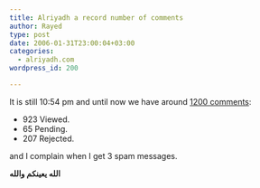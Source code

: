 ```yaml
---
title: Alriyadh a record number of comments
author: Rayed
type: post
date: 2006-01-31T23:00:04+03:00
categories:
  - alriyadh.com
wordpress_id: 200

---
```

<p>It is still 10:54 pm and until now we have around <a href="http://www.alriyadh.com/php/comments/comments_top.php">1200 comments</a>:</p>
<ul>
<li>923 Viewed.</li>
<li>65 Pending.</li>
<li>207 Rejected.</li>
</ul>
<p>and I complain when I get 3 spam messages.</p>
<p><b>الله يعينكم والله</b></p>
